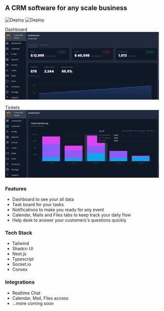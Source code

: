 ## A CRM software for any scale business

![Deploy](https://github.com/devhik0/crm-saas/actions/workflows/release-crm.yml/badge.svg)
![Deploy](https://github.com/devhik0/crm-saas/actions/workflows/release-svc.yml/badge.svg)

Dashboard ![Dashboard](./client-app/public/dashboard.png)

Tickets ![Tickets](./client-app/public/tickets.png)

### Features

- Dashboard to see your all data
- Task board for your tasks
- Notifications to make you ready for any event
- Calendar, Mails and Files tabs to keep track your daily flow
- Help desk to answer your customers's questions quickly

### Tech Stack

- Tailwind
- Shadcn UI
- Next.js
- Typescript
- Socket.io
- Convex

### Integrations

- Realtime Chat
- Calendar, Mail, Files access
- ...more coming soon
